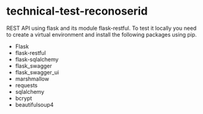 # technical-test-reconoserid

REST API using flask and its module flask-restful. To test it locally you need to create a virtual environment and install the following packages using pip.

* Flask
* flask-restful
* flask-sqlalchemy
* flask_swagger
* flask_swagger_ui
* marshmallow
* requests
* sqlalchemy
* bcrypt
* beautifulsoup4
